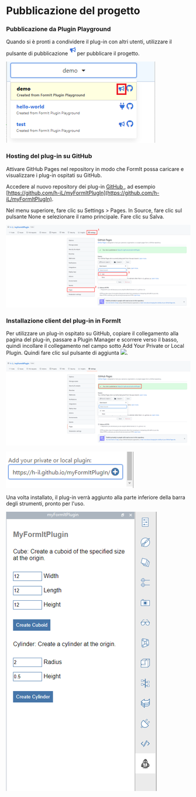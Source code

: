 # Pubblicazione del progetto

### Pubblicazione da Plugin Playground

Quando si è pronti a condividere il plug-in con altri utenti, utilizzare il pulsante di pubblicazione![](<../../../.gitbook/assets/image (66).png>)per pubblicare il progetto.

![](<../../../.gitbook/assets/publish a plugin.png>)

###

### Hosting del plug-in su GitHub

Attivare GitHub Pages nel repository in modo che FormIt possa caricare e visualizzare i plug-in ospitati su GitHub.

Accedere al nuovo repository dei plug-in [GitHub ](https://github.com), ad esempio [https://github.com/h-iL/myFormItPlugIn](https://github.com/h-iL/myFormItPlugIn).

Nel menu superiore, fare clic su Settings > Pages. In Source, fare clic sul pulsante None e selezionare il ramo principale. Fare clic su Salva.

![](<../../../.gitbook/assets/image (30).png>)

### Installazione client del plug-in in FormIt

Per utilizzare un plug-in ospitato su GitHub, copiare il collegamento alla pagina del plug-in, passare a Plugin Manager e scorrere verso il basso, quindi incollare il collegamento nel campo sotto Add Your Private or Local Plugin. Quindi fare clic sul pulsante di aggiunta ![](<../../.gitbook/assets/image (58).png>).

![](<../../../.gitbook/assets/image (80).png>)

![](<../../../.gitbook/assets/image (85).png>)

Una volta installato, il plug-in verrà aggiunto alla parte inferiore della barra degli strumenti, pronto per l'uso.

![](<../../../.gitbook/assets/image (38).png>)
